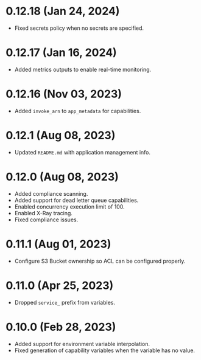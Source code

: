 # 0.12.18 (Jan 24, 2024)
* Fixed secrets policy when no secrets are specified.

# 0.12.17 (Jan 16, 2024)
* Added metrics outputs to enable real-time monitoring.

# 0.12.16 (Nov 03, 2023)
* Added `invoke_arn` to `app_metadata` for capabilities.

# 0.12.1 (Aug 08, 2023)
* Updated `README.md` with application management info.

# 0.12.0 (Aug 08, 2023)
* Added compliance scanning.
* Added support for dead letter queue capabilities.
* Enabled concurrency execution limit of 100.
* Enabled X-Ray tracing.
* Fixed compliance issues.

# 0.11.1 (Aug 01, 2023)
* Configure S3 Bucket ownership so ACL can be configured properly.

# 0.11.0 (Apr 25, 2023)
* Dropped `service_` prefix from variables.

# 0.10.0 (Feb 28, 2023)
* Added support for environment variable interpolation.
* Fixed generation of capability variables when the variable has no value.
